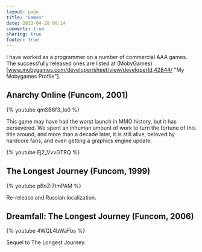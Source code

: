```yaml
---
layout: page
title: "Games"
date: 2013-04-28 09:14
comments: true
sharing: true
footer: true
---
```


I have worked as a programmer on a number of commercial AAA games. The
successfully released ones are listed at
(MobyGames)[www.mobygames.com/developer/sheet/view/developerId,42844/ "My Mobygames Profile"].

## Anarchy Online \(Funcom, 2001\)

{% youtube qmSB6f3_lo0 %}

This game may have had the worst launch in MMO history, but it has persevered.
We spent an inhuman amount of work to turn the fortune of this title around, and
more than a decade later, it is still alive, beloved by hardcore fans, and even
getting a graphics engine update.

{% youtube Ej2_VvvGTRQ %}

## The Longest Journey \(Funcom, 1999\)

{% youtube pBoZI7tmPAM %}

Re-release and Russian localization.

## Dreamfall: The Longest Journey \(Funcom, 2006\)

{% youtube 4WQL4bWaFbs %}

Sequel to The Longest Journey.

